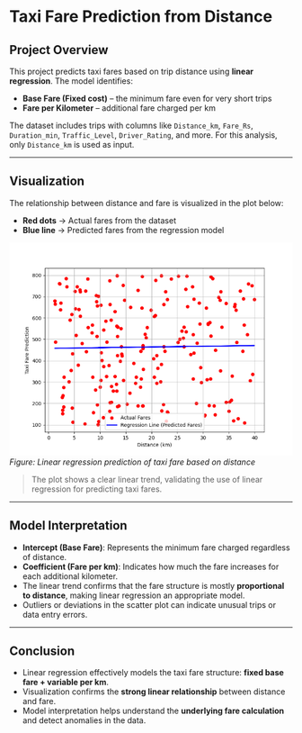 # Taxi Fare Prediction from Distance

## Project Overview
This project predicts taxi fares based on trip distance using **linear regression**. The model identifies:  

- **Base Fare (Fixed cost)** – the minimum fare even for very short trips  
- **Fare per Kilometer** – additional fare charged per km  

The dataset includes trips with columns like `Distance_km`, `Fare_Rs`, `Duration_min`, `Traffic_Level`, `Driver_Rating`, and more. For this analysis, only `Distance_km` is used as input.

---

## Visualization
The relationship between distance and fare is visualized in the plot below:

- **Red dots** → Actual fares from the dataset  
- **Blue line** → Predicted fares from the regression model  

![Taxi Fare Regression](plots/linear_regression_graph.png)  
*Figure: Linear regression prediction of taxi fare based on distance*

> The plot shows a clear linear trend, validating the use of linear regression for predicting taxi fares.

---

## Model Interpretation
- **Intercept (Base Fare)**: Represents the minimum fare charged regardless of distance.  
- **Coefficient (Fare per km)**: Indicates how much the fare increases for each additional kilometer.  
- The linear trend confirms that the fare structure is mostly **proportional to distance**, making linear regression an appropriate model.  
- Outliers or deviations in the scatter plot can indicate unusual trips or data entry errors.

---

## Conclusion
- Linear regression effectively models the taxi fare structure: **fixed base fare + variable per km**.  
- Visualization confirms the **strong linear relationship** between distance and fare.  
- Model interpretation helps understand the **underlying fare calculation** and detect anomalies in the data.